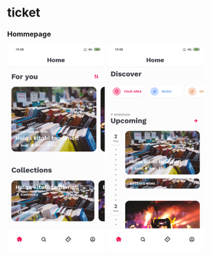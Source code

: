 # ticket

<H3>Hommepage</H3>
<p> 
  <img src="https://raw.githubusercontent.com/BahromjonPolat/Tickets/main/screenshots/HomePageTop.jpg" width=45% />
  
  <img src="https://raw.githubusercontent.com/BahromjonPolat/Tickets/main/screenshots/Upcoming.jpg" width=45% />

</p>


